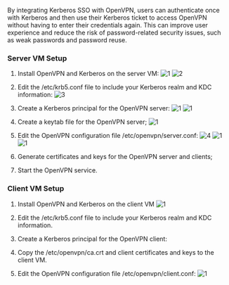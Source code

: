 By integrating Kerberos SSO with OpenVPN, users can authenticate once with Kerberos and then use their Kerberos ticket to access OpenVPN without having to enter their credentials again. This can improve user experience and reduce the risk of password-related security issues, such as weak passwords and password reuse.

### Server VM Setup

1. Install OpenVPN and Kerberos on the server VM:
![1](https://github.com/Hafedh-Amine/Kerberos/assets/113897973/0d4b315a-ffd9-48ac-a27e-2d903222c848)
![2](https://github.com/Hafedh-Amine/Kerberos/assets/113897973/fe4ab557-1051-4d09-bed4-9419ddb73d9a)

2. Edit the /etc/krb5.conf file to include your Kerberos realm and KDC information:
![3](https://github.com/Hafedh-Amine/Kerberos/assets/113897973/a96f8545-a6ab-47a4-bc50-6e6c9165b34e)

3. Create a Kerberos principal for the OpenVPN server:
![1](https://github.com/Hafedh-Amine/Kerberos/assets/113897973/24c856c0-a275-4c58-829d-5ec28bcf751a)
![1](https://github.com/Hafedh-Amine/Kerberos/assets/113897973/ea8133b9-fc73-4cdd-9adc-ae58e18a2c7b)
4. Create a keytab file for the OpenVPN server;
![1](https://github.com/Hafedh-Amine/Kerberos/assets/113897973/34590080-7001-4a09-99ec-d85998951f92)

5. Edit the OpenVPN configuration file /etc/openvpn/server.conf:
![4](https://github.com/Hafedh-Amine/Kerberos/assets/113897973/cf617c91-dd5a-408e-a9fa-5246915af064)
![1](https://github.com/Hafedh-Amine/Kerberos/assets/113897973/e918d460-18b6-4093-b69b-cf3bf5a0db7a)
![1](https://github.com/Hafedh-Amine/Kerberos/assets/113897973/426a4dda-7757-4663-980b-be0edaa8a64c)


6. Generate certificates and keys for the OpenVPN server and clients;

7. Start the OpenVPN service.


### Client VM Setup

1. Install OpenVPN and Kerberos on the client VM
![1](https://github.com/Hafedh-Amine/Kerberos/assets/113897973/a80c420d-1424-43da-b2ec-9f3d6a04c0ac)


2. Edit the /etc/krb5.conf file to include your Kerberos realm and KDC information.


3. Create a Kerberos principal for the OpenVPN client:


4. Copy the /etc/openvpn/ca.crt and client certificates and keys to the client VM.


5. Edit the OpenVPN configuration file /etc/openvpn/client.conf:
![1](https://github.com/Hafedh-Amine/Kerberos/assets/113897973/51991315-f510-460e-9648-789c281a4d7f)



